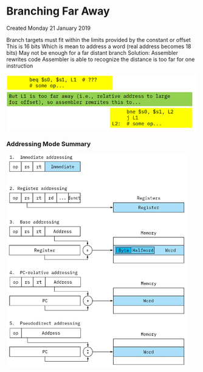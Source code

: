 # Branching Far Away
Created Monday 21 January 2019

Branch targets must fit within the limits provided by the constant or offset
This is 16 bits
Which is mean to address a word (real address becomes 18 bits)
May not be enough for a far distant branch
Solution: Assembler rewrites code
Assembler is able to recognize the distance is too far for one instruction
	
![](./Branching_Far_Away/pasted_image.png)

### Addressing Mode Summary
![](./Branching_Far_Away/pasted_image001.png)

